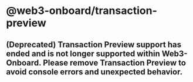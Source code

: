 # @web3-onboard/transaction-preview

## (Deprecated) Transaction Preview support has ended and is not longer supported within Web3-Onboard. Please remove Transaction Preview to avoid console errors and unexpected behavior.

